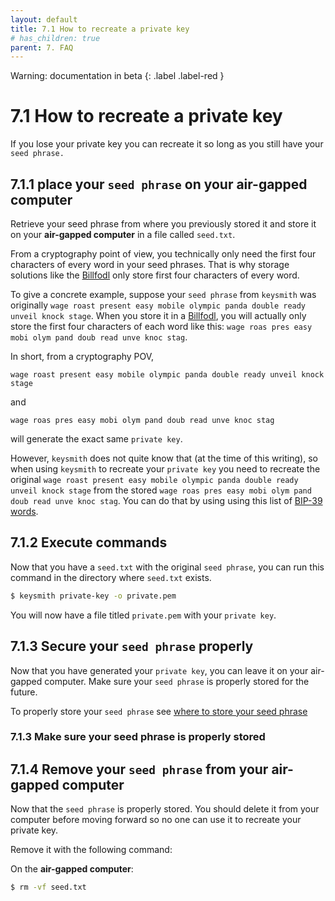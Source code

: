 ```yaml
---
layout: default
title: 7.1 How to recreate a private key
# has_children: true
parent: 7. FAQ
---
```

Warning: documentation in beta
{: .label .label-red }
    
# 7.1 How to recreate a private key
 
If you lose your private key you can recreate it so long as you still have your `seed phrase.`


## 7.1.1 place your `seed phrase` on your air-gapped computer

Retrieve your seed phrase from where you previously stored it and store it on your **air-gapped computer** in a file called `seed.txt`.

From a cryptography point of view, you technically only need the first four characters of every word in your seed phrases. That is why storage solutions like the [Billfodl](https://privacypros.io/products/the-billfodl/) only store first four characters of every word.

To give a concrete example, suppose your `seed phrase` from `keysmith` was originally `wage roast present easy mobile olympic panda double ready unveil knock stage`. When you store it in a [Billfodl](https://privacypros.io/products/the-billfodl/), you will actually only store the first four characters of each word like this: `wage roas pres easy mobi olym pand doub read unve knoc stag`.

In short, from a cryptography POV,

`wage roast present easy mobile olympic panda double ready unveil knock stage`

and

`wage roas pres easy mobi olym pand doub read unve knoc stag` 

will generate the exact same `private key`.

However, `keysmith` does not quite know that (at the time of this writing), so when using `keysmith` to recreate your `private key` you need to recreate the original `wage roast present easy mobile olympic panda double ready unveil knock stage` from the stored `wage roas pres easy mobi olym pand doub read unve knoc stag`. You can do that by using using this list of [BIP-39 words](https://github.com/bitcoin/bips/blob/master/bip-0039/english.txt).


## 7.1.2 Execute commands

Now that you have a `seed.txt` with the original `seed phrase`, you can run this command in the directory where `seed.txt` exists.

```bash
$ keysmith private-key -o private.pem
```

You will now have a file titled `private.pem` with your `private key`.

## 7.1.3 Secure your `seed phrase` properly

Now that you have generated your `private key`, you can leave it on your air-gapped computer. Make sure your `seed phrase` is properly stored for the future.

To properly store your `seed phrase` see [where to store your seed phrase](../docs/4-maximum-control-staking-option#1-where-to-store-your-seed-phrase)

### 7.1.3 Make sure your seed phrase is properly stored

## 7.1.4 Remove your `seed phrase` from your air-gapped computer

Now that the `seed phrase` is properly stored. You should delete it from your computer before moving forward so no one can use it to recreate your private key.  

Remove it with the following command:

On the **air-gapped computer**:

```bash
$ rm -vf seed.txt
```
